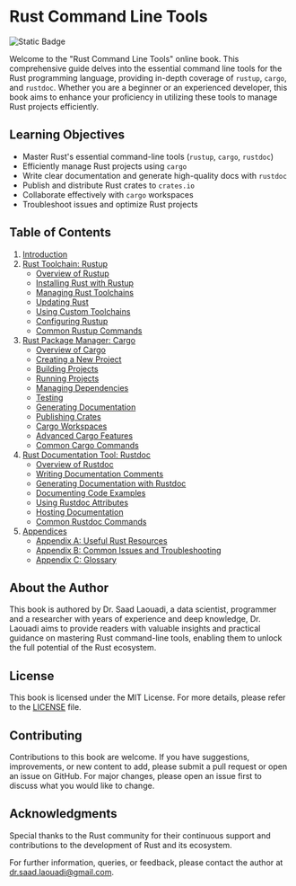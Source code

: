 # Rust Command Line Tools

![Static Badge](https://img.shields.io/badge/:badgeContent)


Welcome to the "Rust Command Line Tools" online book. This comprehensive guide delves into the essential command line tools for the Rust programming language, providing in-depth coverage of `rustup`, `cargo`, and `rustdoc`. Whether you are a beginner or an experienced developer, this book aims to enhance your proficiency in utilizing these tools to manage Rust projects efficiently.

## Learning Objectives

- Master Rust's essential command-line tools (`rustup`, `cargo`, `rustdoc`)
- Efficiently manage Rust projects using `cargo`
- Write clear documentation and generate high-quality docs with `rustdoc`
- Publish and distribute Rust crates to `crates.io`
- Collaborate effectively with `cargo` workspaces
- Troubleshoot issues and optimize Rust projects

## Table of Contents

1. [Introduction](introduction.md)
2. [Rust Toolchain: Rustup](rustup/overview.md)
    - [Overview of Rustup](rustup/overview.md)
    - [Installing Rust with Rustup](rustup/installation.md)
    - [Managing Rust Toolchains](rustup/managing-toolchains.md)
    - [Updating Rust](rustup/updating-rust.md)
    - [Using Custom Toolchains](rustup/custom-toolchains.md)
    - [Configuring Rustup](rustup/configuration.md)
    - [Common Rustup Commands](rustup/common-commands.md)
3. [Rust Package Manager: Cargo](cargo/overview.md)
    - [Overview of Cargo](cargo/overview.md)
    - [Creating a New Project](cargo/creating-new-project.md)
    - [Building Projects](cargo/building-projects.md)
    - [Running Projects](cargo/running-projects.md)
    - [Managing Dependencies](cargo/managing-dependencies.md)
    - [Testing](cargo/testing.md)
    - [Generating Documentation](cargo/generating-documentation.md)
    - [Publishing Crates](cargo/publishing-crates.md)
    - [Cargo Workspaces](cargo/workspaces.md)
    - [Advanced Cargo Features](cargo/advanced-features.md)
    - [Common Cargo Commands](cargo/common-commands.md)
4. [Rust Documentation Tool: Rustdoc](rustdoc/overview.md)
    - [Overview of Rustdoc](rustdoc/overview.md)
    - [Writing Documentation Comments](rustdoc/writing-doc-comments.md)
    - [Generating Documentation with Rustdoc](rustdoc/generating-docs.md)
    - [Documenting Code Examples](rustdoc/code-examples.md)
    - [Using Rustdoc Attributes](rustdoc/rustdoc-attributes.md)
    - [Hosting Documentation](rustdoc/hosting-docs.md)
    - [Common Rustdoc Commands](rustdoc/common-commands.md)
5. [Appendices](appendices/useful-resources.md)
    - [Appendix A: Useful Rust Resources](appendices/useful-resources.md)
    - [Appendix B: Common Issues and Troubleshooting](appendices/common-issues.md)
    - [Appendix C: Glossary](appendices/glossary.md)

## About the Author

This book is authored by Dr. Saad Laouadi, a data scientist, programmer and a researcher with years of experience and deep knowledge, Dr. Laouadi aims to provide readers with valuable insights and practical guidance on mastering Rust command-line tools, enabling them to unlock the full potential of the Rust ecosystem.

## License

This book is licensed under the MIT License. For more details, please refer to the [LICENSE](LICENSE) file.

## Contributing

Contributions to this book are welcome. If you have suggestions, improvements, or new content to add, please submit a pull request or open an issue on GitHub. For major changes, please open an issue first to discuss what you would like to change.

## Acknowledgments

Special thanks to the Rust community for their continuous support and contributions to the development of Rust and its ecosystem.

For further information, queries, or feedback, please contact the author at [dr.saad.laouadi@gmail.com](mailto:dr.saad.laouadi@gmail.com).
